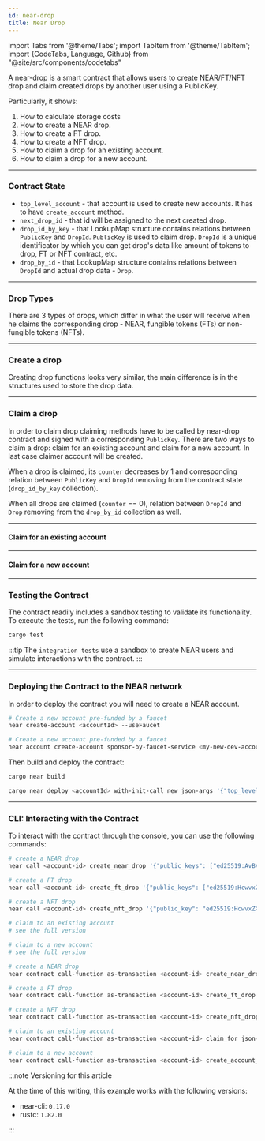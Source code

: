 ```yaml
---
id: near-drop
title: Near Drop
---
```


import Tabs from '@theme/Tabs';
import TabItem from '@theme/TabItem';
import {CodeTabs, Language, Github} from "@site/src/components/codetabs"

A near-drop is a smart contract that allows users to create NEAR/FT/NFT drop and claim created drops by another user using a PublicKey.

Particularly, it shows:

1. How to calculate storage costs
2. How to create a NEAR drop.
3. How to create a FT drop.
4. How to create a NFT drop.
5. How to claim a drop for an existing account.
6. How to claim a drop for a new account.

---

### Contract State

- `top_level_account` - that account is used to create new accounts. It has to have `create_account` method.
- `next_drop_id` - that id will be assigned to the next created drop.
- `drop_id_by_key` - that LookupMap structure contains relations between `PublicKey` and `DropId`. `PublicKey` is used to claim drop. `DropId` is a unique identificator by which you can get drop's data like amount of tokens to drop, FT or NFT contract, etc.
- `drop_by_id` - that LookupMap structure contains relations between `DropId` and actual drop data - `Drop`.

<Github fname="lib.rs"
      url="https://github.com/near-examples/near-drop/blob/update/src/lib.rs"
      start="22" end="29" />

---

### Drop Types

There are 3 types of drops, which differ in what the user will receive when he claims the corresponding drop - NEAR, fungible tokens (FTs) or non-fungible tokens (NFTs).

<CodeTabs>
  <Language value="rust" language="rust">
    <Github fname="drop_types.rs"
            url="https://github.com/near-examples/near-drop/blob/update/src/drop_types.rs"
            start="8" end="16" />
    <Github fname="near_drop.rs"
            url="https://github.com/near-examples/near-drop/blob/update/src/near_drop.rs"
            start="9" end="16" />
    <Github fname="ft_drop.rs"
            url="https://github.com/near-examples/near-drop/blob/update/src/ft_drop.rs"
            start="16" end="24" />
    <Github fname="nft_drop.rs"
            url="https://github.com/near-examples/near-drop/blob/update/src/nft_drop.rs"
            start="15" end="22" />
  </Language>
</CodeTabs>

---

### Create a drop

Creating drop functions looks very similar, the main difference is in the structures used to store the drop data.

<CodeTabs>
  <Language value="rust" language="rust">
    <Github fname="create_near_drop"
            url="https://github.com/near-examples/near-drop/blob/update/src/lib.rs"
            start="44" end="66" />
    <Github fname="create_ft_drop"
            url="https://github.com/near-examples/near-drop/blob/update/src/lib.rs"
            start="68" end="89" />
    <Github fname="create_nft_drop"
            url="https://github.com/near-examples/near-drop/blob/update/src/lib.rs"
            start="91" end="103" />
  </Language>
</CodeTabs>

---

### Claim a drop

In order to claim drop claiming methods have to be called by near-drop contract and signed with a corresponding `PublicKey`. There are two ways to claim a drop: claim for an existing account and claim for a new account. In last case claimer account will be created.

When a drop is claimed, its `counter` decreases by 1 and corresponding relation between `PublicKey` and `DropId` removing from the contract state (`drop_id_by_key` collection).

When all drops are claimed (`counter` == 0), relation between `DropId` and `Drop` removing from the `drop_by_id` collection as well.

<hr class="subsection" />

#### Claim for an existing account

<CodeTabs>
  <Language value="rust" language="rust">
    <Github fname="claim_for"
            url="https://github.com/near-examples/near-drop/blob/update/src/claim.rs"
            start="11" end="14" />
    <Github fname="internal_claim"
            url="https://github.com/near-examples/near-drop/blob/update/src/claim.rs"
            start="58" end="85" />
  </Language>
</CodeTabs>

<hr class="subsection" />

#### Claim for a new account

<CodeTabs>
  <Language value="rust" language="rust">
    <Github fname="create_account_and_claim"
            url="https://github.com/near-examples/near-drop/blob/update/src/claim.rs"
            start="16" end="41" />
    <Github fname="resolve_account_create"
            url="https://github.com/near-examples/near-drop/blob/update/src/claim.rs"
            start="43" end="56" />
    <Github fname="internal_claim"
            url="https://github.com/near-examples/near-drop/blob/update/src/claim.rs"
            start="58" end="85" />
  </Language>
</CodeTabs>

---

### Testing the Contract

The contract readily includes a sandbox testing to validate its functionality. To execute the tests, run the following command:

<Tabs groupId="code-tabs">
  <TabItem value="rust" label="🦀 Rust">
  
  ```bash
  cargo test
  ```

  </TabItem>
</Tabs>

:::tip
The `integration tests` use a sandbox to create NEAR users and simulate interactions with the contract.
:::

---

### Deploying the Contract to the NEAR network

In order to deploy the contract you will need to create a NEAR account.

<Tabs groupId="cli-tabs">
  <TabItem value="short" label="Short">

  ```bash
  # Create a new account pre-funded by a faucet
  near create-account <accountId> --useFaucet
  ```
  </TabItem>

  <TabItem value="full" label="Full">

  ```bash
  # Create a new account pre-funded by a faucet
  near account create-account sponsor-by-faucet-service <my-new-dev-account>.testnet autogenerate-new-keypair save-to-keychain network-config testnet create
  ```
  </TabItem>
</Tabs>

Then build and deploy the contract:

```bash
cargo near build

cargo near deploy <accountId> with-init-call new json-args '{"top_level_account": "testnet"}' prepaid-gas '100.0 Tgas' attached-deposit '0 NEAR' network-config testnet sign-with-keychain send
```

---

### CLI: Interacting with the Contract

To interact with the contract through the console, you can use the following commands:

<Tabs groupId="cli-tabs">
  <TabItem value="short" label="Short">
  
  ```bash
  # create a NEAR drop
  near call <account-id> create_near_drop '{"public_keys": ["ed25519:AvBVZDQrg8pCpEDFUpgeLYLRGUW8s5h57NGhb1Tc4H5q", "ed25519:4FMNvbvU4epP3HL9mRRefsJ2tMECvNLfAYDa9h8eUEa4"], "amount_per_drop": "10000000000000000000000"}' --accountId <account-id> --deposit 1 --gas 300000000000000

  # create a FT drop
  near call <account-id> create_ft_drop '{"public_keys": ["ed25519:HcwvxZXSCX341Pe4vo9FLTzoRab9N8MWGZ2isxZjk1b8", "ed25519:5oN7Yk7FKQMKpuP4aroWgNoFfVDLnY3zmRnqYk9fuEvR"], "amount_per_drop": "1", "ft_contract": "<ft-contract-account-id>"}' --accountId <account-id> --gas 300000000000000

  # create a NFT drop
  near call <account-id> create_nft_drop '{"public_key": "ed25519:HcwvxZXSCX341Pe4vo9FLTzoRab9N8MWGZ2isxZjk1b8", "nft_contract": "<nft-contract-account-id>"}' --accountId <account-id> --gas 300000000000000
  
  # claim to an existing account
  # see the full version

  # claim to a new account
  # see the full version
  ```
  </TabItem>

  <TabItem value="full" label="Full">
  
  ```bash
  # create a NEAR drop
  near contract call-function as-transaction <account-id> create_near_drop json-args '{"public_keys": ["ed25519:AvBVZDQrg8pCpEDFUpgeLYLRGUW8s5h57NGhb1Tc4H5q", "ed25519:4FMNvbvU4epP3HL9mRRefsJ2tMECvNLfAYDa9h8eUEa4"], "amount_per_drop": "10000000000000000000000"}' prepaid-gas '100.0 Tgas' attached-deposit '1 NEAR' sign-as <account-id> network-config testnet sign-with-keychain send

  # create a FT drop
  near contract call-function as-transaction <account-id> create_ft_drop json-args '{"public_keys": ["ed25519:HcwvxZXSCX341Pe4vo9FLTzoRab9N8MWGZ2isxZjk1b8", "ed25519:5oN7Yk7FKQMKpuP4aroWgNoFfVDLnY3zmRnqYk9fuEvR"], "amount_per_drop": "1", "ft_contract": "<ft-contract-account-id>"}' prepaid-gas '100.0 Tgas' attached-deposit '0 NEAR' sign-as <account-id> network-config testnet sign-with-keychain send

  # create a NFT drop
  near contract call-function as-transaction <account-id> create_nft_drop json-args '{"public_key": "ed25519:HcwvxZXSCX341Pe4vo9FLTzoRab9N8MWGZ2isxZjk1b8", "nft_contract": "<nft-contract-account-id>"}' prepaid-gas '100.0 Tgas' attached-deposit '0 NEAR' sign-as <account-id> network-config testnet sign-with-keychain send

  # claim to an existing account
  near contract call-function as-transaction <account-id> claim_for json-args '{"account_id": "<claimer-account-id>"}' prepaid-gas '30.0 Tgas' attached-deposit '0 NEAR' sign-as <account-id> network-config testnet sign-with-plaintext-private-key --signer-public-key ed25519:AvBVZDQrg8pCpEDFUpgeLYLRGUW8s5h57NGhb1Tc4H5q --signer-private-key ed25519:3yVFxYtyk7ZKEMshioC3BofK8zu2q6Y5hhMKHcV41p5QchFdQRzHYUugsoLtqV3Lj4zURGYnHqMqt7zhZZ2QhdgB send

  # claim to a new account
  near contract call-function as-transaction <account-id> create_account_and_claim json-args '{"account_id": "<claimer-account-id>"}' prepaid-gas '100.0 Tgas' attached-deposit '0 NEAR' sign-as <account-id> network-config testnet sign-with-plaintext-private-key --signer-public-key ed25519:4FMNvbvU4epP3HL9mRRefsJ2tMECvNLfAYDa9h8eUEa4 --signer-private-key ed25519:2xZcegrZvP52VrhehvApnx4McL85hcSBq1JETJrjuESC6v6TwTcr4VVdzxaCReyMCJvx9V4X1ppv8cFFeQZ6hJzU send
  ```
  </TabItem>
</Tabs>

:::note Versioning for this article

At the time of this writing, this example works with the following versions:

- near-cli: `0.17.0`
- rustc: `1.82.0`

:::